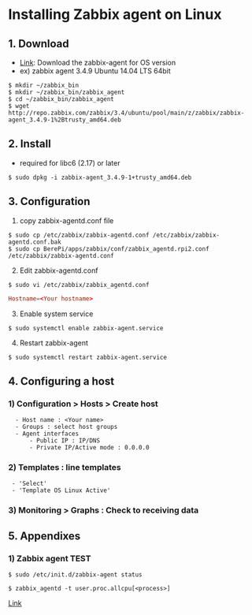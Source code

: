 # Installing Zabbix agent on Linux



## 1. Download

  - [Link](http://repo.zabbix.com/zabbix/3.4/ubuntu/pool/main/z/zabbix/): Download the zabbix-agent for OS version
  - ex) zabbix agent 3.4.9 Ubuntu 14.04 LTS 64bit

  ```Shell
  $ mkdir ~/zabbix_bin
  $ mkdir ~/zabbix_bin/zabbix_agent
  $ cd ~/zabbix_bin/zabbix_agent
  $ wget http://repo.zabbix.com/zabbix/3.4/ubuntu/pool/main/z/zabbix/zabbix-agent_3.4.9-1%2Btrusty_amd64.deb
  ```

## 2. Install

   - required for libc6 (2.17) or later

   ```Shell
   $ sudo dpkg -i zabbix-agent_3.4.9-1+trusty_amd64.deb
   ```

## 3. Configuration

   1) copy zabbix-agentd.conf file

   ```Shell
   $ sudo cp /etc/zabbix/zabbix-agentd.conf /etc/zabbix/zabbix-agentd.conf.bak
   $ sudo cp BerePi/apps/zabbix/conf/zabbix_agentd.rpi2.conf /etc/zabbix/zabbix-agentd.conf
   ```

   2) Edit zabbix-agentd.conf

   ```Shell
   $ sudo vi /etc/zabbix/zabbix_agentd.conf
   ```


   ```conf
   Hostname=<Your hostname>
   ```

   3) Enable system service

   ```Shell
   $ sudo systemctl enable zabbix-agent.service
   ```
   
   4) Restart zabbix-agent
   
   ```Shell
   $ sudo systemctl restart zabbix-agent.service
   ```


## 4. Configuring a host

### 1) Configuration > Hosts > Create host

      - Host name : <Your name>
      - Groups : select host groups
      - Agent interfaces
          - Public IP : IP/DNS
          - Private IP/Active mode : 0.0.0.0

### 2) Templates : line templates

     - 'Select'
     - 'Template OS Linux Active'

### 3) Monitoring > Graphs : Check to receiving data

## 5. Appendixes

### 1) Zabbix agent TEST

```Shell
$ sudo /etc/init.d/zabbix-agent status

$ zabbix_agentd -t user.proc.allcpu[<process>]
```

[Link](http://www.zabbix.com/download.php)
